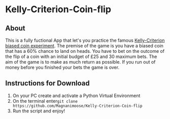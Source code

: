 # Kelly-Criterion-Coin-flip

## About
This is a fully fuctional App that let's you practice the famous [Kelly-Criterion biased coin experiment](https://en.wikipedia.org/wiki/Kelly_criterion). 
The premise of the game is you have a biased coin that has a 60% chance to land on heads. 
You have to bet on the outcome of the flip of a coin with an initial budget of £25 and 30 maximum bets.
The aim of the game is to make as much return as possible. 
If you run out of money before you finished your bets the game is over.

## Instructions for Download
1. On your PC create and activate a Python Virtual Environment
1. On the terminal enter```git clone https://github.com/Magnanimoose/Kelly-Criterion-Coin-flip```
1. Run the script and enjoy!


